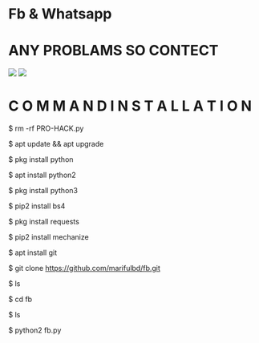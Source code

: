 # Fb & Whatsapp
# ANY PROBLAMS SO CONTECT 
[![](https://img.shields.io/badge/Facebook-blue?logo=Facebook&logoColor=blue&labelColor=white)](https://www.facebook.com/arifulbd.me)
[![](https://img.shields.io/badge/Whatsapp-CHAT-red?logo=Whatsapp&logoColor=Brightgreen&labelColor=white)](https://wa.me/01721919797?text=Asalamualaikum+bang)

# C O M M A N D  I N S T A L L A T I O N 

$ rm -rf PRO-HACK.py

$ apt update && apt upgrade

$ pkg install python

$ apt install python2

$ pkg install python3

$ pip2 install bs4

$ pkg install requests

$ pip2 install mechanize

$ apt install git

$ git clone https://github.com/marifulbd/fb.git

$ ls

$ cd fb

$ ls

$ python2 fb.py
